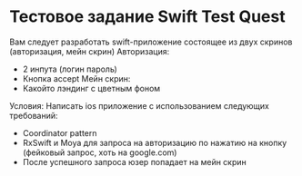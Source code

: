 # Тестовое задание Swift Test Quest

Вам следует разработать swift-приложение состоящее из двух скринов (авторизация, мейн скрин)
Авторизация: 
  -  2 инпута (логин пароль)
  - Кнопка accept
Мейн скрин:
- Какойто лэндинг с цветным фоном

Условия:
Написать ios приложение с использованием следующих требований:
  - Coordinator pattern
  - RxSwift и Moya для запроса на авторизацию по нажатию на кнопку (фейковый запрос, хоть на google.com) 
  - После успешного запроса юзер попадает на мейн скрин
